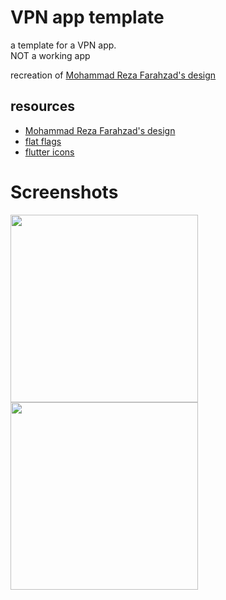 # VPN app template

a template for a VPN app.  
NOT a working app

recreation of [Mohammad Reza Farahzad's design](https://dribbble.com/mrfarahzad)

## resources
- [Mohammad Reza Farahzad's design](https://dribbble.com/shots/14028358-VPN-App-Ui-Design?utm_source=Clipboard_Shot&utm_campaign=mrfarahzad&utm_content=VPN%20App%20Ui%20Design&utm_medium=Social_Share)
- [flat flags](https://github.com/wobblecode/flat-flags)
- [flutter icons](https://pub.dev/packages/flutter_icons)

# Screenshots

<img src="https://user-images.githubusercontent.com/57017872/90405867-0a993c00-e0ad-11ea-9084-07881ce240bf.png" width="300"> <img src="https://user-images.githubusercontent.com/57017872/90405870-0b31d280-e0ad-11ea-945e-a49a061311c5.png" width="300">
